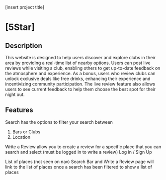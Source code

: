 [insert project title]
# [5Star]

## Description
This website is designed to help users discover and explore clubs in their area by providing a real-time list of nearby options. Users can post live reviews while visiting a club, enabling others to get up-to-date feedback on the atmosphere and experience. As a bonus, users who review clubs can unlock exclusive deals like free drinks, enhancing their experience and incentivizing community participation. The live review feature also allows users to see current feedback to help them choose the best spot for their night out.

## Features
Search has the options to filter your search between
1. Bars or Clubs
2. Location

Write a Review allow you to create a review for a specific place that you can search and select (must be logged in to write a review)
Log in / Sign Up

List of places (not seen on nav)
Search Bar and Write a Review page will link to the list of places once a search has been filtered to show a list of places